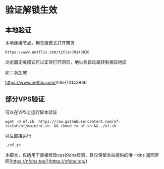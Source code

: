 # 验证解锁生效

## 本地验证
本地连接节点，用无痕模式打开网页 
``` url
https://www.netflix.com/title/70143836
```
浏览器无痕模式可以正常打开网页，地址栏自动跳转到相应地区

如：新加坡

https://www.netflix.com/<Badge text="sg-zh" type="error" vertical="middle"/>/title/70143836



## 部分VPS验证
<Badge text="使用修改VPS本地DNS方式解锁的" type="error" vertical="middle"/>可以在VPS上运行脚本验证


``` shell 
wget -O nf.sh  https://raw.githubusercontent.com/nf-testsh/nf/main/nf.sh  && chmod +x nf.sh && ./nf.sh

```
以后直接运行 
``` shell 
./nf.sh
```
本脚本，仅适用于直接修改vps的dns检测，且仅保留本站提供的唯一dns
返回官网[https://nfdns.top/](https://nfdns.top/)
